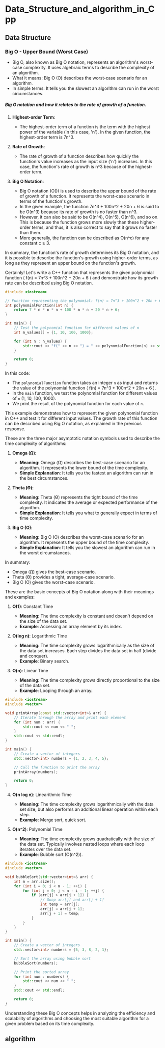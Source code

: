 
# Data_Structure_and_algorithm_in_Cpp
## Data Structure 
### Big O - Upper Bound (Worst Case)
- Big O, also known as Big O notation, represents an algorithm's worst-case complexity. It uses algebraic terms to describe the complexity of an algorithm.
- What it means: Big O (O) describes the worst-case scenario for an algorithm.
- In simple terms: It tells you the slowest an algorithm can run in the worst
circumstances.

 ##### Big O notation and how it relates to the rate of growth of a function.

1. **Highest-order Term**:
   - The highest-order term of a function is the term with the highest power of the variable (in this case, 'n'). In the given function, the highest-order term is 7n^3.

2. **Rate of Growth**:
   - The rate of growth of a function describes how quickly the function's value increases as the input size ('n') increases. In this case, the function's rate of growth is n^3 because of the highest-order term.

3. **Big O Notation**:
   - Big O notation (O()) is used to describe the upper bound of the rate of growth of a function. It represents the worst-case scenario in terms of the function's growth.
   - In the given example, the function 7n^3 + 100n^2 + 20n + 6 is said to be O(n^3) because its rate of growth is no faster than n^3.
   - However, it can also be said to be O(n^4), O(n^5), O(n^6), and so on. This is because the function grows more slowly than these higher-order terms, and thus, it is also correct to say that it grows no faster than them.
   - More generally, the function can be described as O(n^c) for any constant c ≥ 3.

In summary, the function's rate of growth determines its Big O notation, and it is possible to describe the function's growth using higher-order terms, as long as they represent an upper bound on the function's growth.

Certainly! Let's write a C++ function that represents the given polynomial function \( f(n) = 7n^3 + 100n^2 + 20n + 6 \) and demonstrate how its growth rate can be described using Big O notation.

```cpp
#include <iostream>

// Function representing the polynomial: f(n) = 7n^3 + 100n^2 + 20n + 6
int polynomialFunction(int n) {
    return 7 * n * n * n + 100 * n * n + 20 * n + 6;
}

int main() {
    // Test the polynomial function for different values of n
    int n_values[] = {1, 10, 100, 1000};

    for (int n : n_values) {
        std::cout << "f(" << n << ") = " << polynomialFunction(n) << std::endl;
    }

    return 0;
}
```

In this code:

- The `polynomialFunction` function takes an integer `n` as input and returns the value of the polynomial function \( f(n) = 7n^3 + 100n^2 + 20n + 6 \).
- In the `main` function, we test the polynomial function for different values of `n` (1, 10, 100, 1000).
- We print the result of the polynomial function for each value of `n`.

This example demonstrates how to represent the given polynomial function in C++ and test it for different input values. The growth rate of this function can be described using Big O notation, as explained in the previous response.

These are the three major asymptotic notation symbols used to describe the time complexity of algorithms:
1. **Omega (Ω)**:
   - **Meaning**: Omega (Ω) describes the best-case scenario for an algorithm. It represents the lower bound of the time complexity.
   - **Simple Explanation**: It tells you the fastest an algorithm can run in the best circumstances.

2. **Theta (Θ)**:
   - **Meaning**: Theta (Θ) represents the tight bound of the time complexity. It indicates the average or expected performance of the algorithm.
   - **Simple Explanation**: It tells you what to generally expect in terms of time complexity.

3. **Big O (O)**:
   - **Meaning**: Big O (O) describes the worst-case scenario for an algorithm. It represents the upper bound of the time complexity.
   - **Simple Explanation**: It tells you the slowest an algorithm can run in the worst circumstances.

In summary:
- Omega (Ω) gives the best-case scenario.
- Theta (Θ) provides a tight, average-case scenario.
- Big O (O) gives the worst-case scenario.

These are the basic concepts of Big O notation along with their meanings and examples:

1. **O(1)**: Constant Time
   - **Meaning**: The time complexity is constant and doesn't depend on the size of the data set.
   - **Example**: Accessing an array element by its index.

2. **O(log n)**: Logarithmic Time
   - **Meaning**: The time complexity grows logarithmically as the size of the data set increases. Each step divides the data set in half (divide and conquer).
   - **Example**: Binary search.

3. **O(n)**: Linear Time
   - **Meaning**: The time complexity grows directly proportional to the size of the data set.
   - **Example**: Looping through an array.

```cpp
#include <iostream>
#include <vector>

void printArray(const std::vector<int>& arr) {
    // Iterate through the array and print each element
    for (int num : arr) {
        std::cout << num << " ";
    }
    std::cout << std::endl;
}

int main() {
    // Create a vector of integers
    std::vector<int> numbers = {1, 2, 3, 4, 5};

    // Call the function to print the array
    printArray(numbers);

    return 0;
}
```


4. **O(n log n)**: Linearithmic Time
   - **Meaning**: The time complexity grows logarithmically with the data set size, but also performs an additional linear operation within each step.
   - **Example**: Merge sort, quick sort.

5. **O(n^2)**: Polynomial Time
   - **Meaning**: The time complexity grows quadratically with the size of the data set. Typically involves nested loops where each loop iterates over the data set.
   - **Example**: Bubble sort (O(n^2)).
```cpp
#include <iostream>
#include <vector>

void bubbleSort(std::vector<int>& arr) {
    int n = arr.size();
    for (int i = 0; i < n - 1; ++i) {
        for (int j = 0; j < n - i - 1; ++j) {
            if (arr[j] > arr[j + 1]) {
                // Swap arr[j] and arr[j + 1]
                int temp = arr[j];
                arr[j] = arr[j + 1];
                arr[j + 1] = temp;
            }
        }
    }
}

int main() {
    // Create a vector of integers
    std::vector<int> numbers = {5, 3, 8, 2, 1};

    // Sort the array using bubble sort
    bubbleSort(numbers);

    // Print the sorted array
    for (int num : numbers) {
        std::cout << num << " ";
    }
    std::cout << std::endl;

    return 0;
}

```
Understanding these Big O concepts helps in analyzing the efficiency and scalability of algorithms and choosing the most suitable algorithm for a given problem based on its time complexity.













## algorithm
